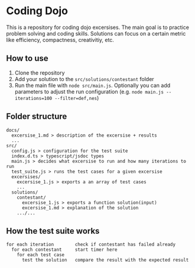 # Coding Dojo

This is a repository for coding dojo excersises. The main goal is to practice
problem solving and coding skills. Solutions can focus on a certain metric like
efficiency, compactness, creativitiy, etc.

## How to use

1. Clone the repository
2. Add your solution to the `src/solutions/contestant` folder
3. Run the main file with `node src/main.js`. Optionally you can add parameters
to adjust the run configuration (e.g. `node main.js --iterations=100 --filter=def,nes`)

## Folder structure

```text
docs/
  excersise_1.md > description of the excersise + results
  ...
src/
  config.js > configuration for the test suite
  index.d.ts > typescript/jsdoc types
  main.js > decides what excersise to run and how many iterations to run
  test_suite.js > runs the test cases for a given excersise
  excersises/
    excersise_1.js > exports a an array of test cases
    ...
  solutions/
    contestant/
      excersise_1.js > exports a function solution(input)
      excersise_1.md > explanation of the solution
    .../...
```

## How the test suite works

```text
for each iteration        check if contestant has failed already
  for each contestant     start timer here
    for each test case
      test the solution   compare the result with the expected result
```
